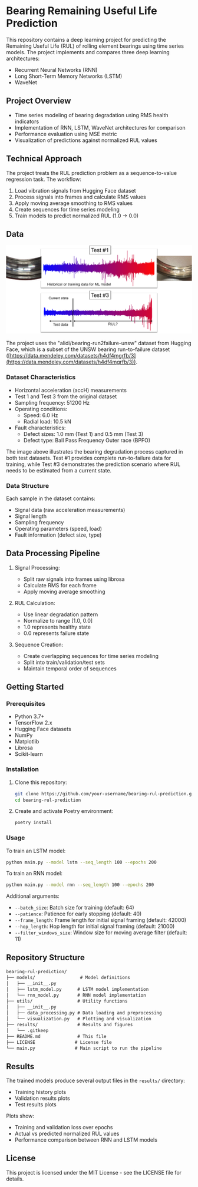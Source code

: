 # Bearing Remaining Useful Life Prediction

This repository contains a deep learning project for predicting the Remaining Useful Life (RUL) of rolling element bearings using time series models. The project implements and compares three deep learning architectures:
- Recurrent Neural Networks (RNN)
- Long Short-Term Memory Networks (LSTM)
- WaveNet

## Project Overview

- Time series modeling of bearing degradation using RMS health indicators
- Implementation of RNN, LSTM, WaveNet architectures for comparison
- Performance evaluation using MSE metric
- Visualization of predictions against normalized RUL values

## Technical Approach

The project treats the RUL prediction problem as a sequence-to-value regression task. The workflow:
1. Load vibration signals from Hugging Face dataset
2. Process signals into frames and calculate RMS values
3. Apply moving average smoothing to RMS values
4. Create sequences for time series modeling
5. Train models to predict normalized RUL (1.0 -> 0.0)


## Data

![Degradation Process](degradation_process.png)

The project uses the "alidi/bearing-run2failure-unsw" dataset from Hugging Face, which is a subset of the UNSW bearing run-to-failure dataset ([https://data.mendeley.com/datasets/h4df4mgrfb/3](https://data.mendeley.com/datasets/h4df4mgrfb/3)).

### Dataset Characteristics
- Horizontal acceleration (accH) measurements
- Test 1 and Test 3 from the original dataset
- Sampling frequency: 51200 Hz
- Operating conditions:
  - Speed: 6.0 Hz
  - Radial load: 10.5 kN
- Fault characteristics:
  - Defect sizes: 1.0 mm (Test 1) and 0.5 mm (Test 3)
  - Defect type: Ball Pass Frequency Outer race (BPFO)

The image above illustrates the bearing degradation process captured in both test datasets. Test #1 provides complete run-to-failure data for training, while Test #3 demonstrates the prediction scenario where RUL needs to be estimated from a current state.

### Data Structure
Each sample in the dataset contains:
- Signal data (raw acceleration measurements)
- Signal length
- Sampling frequency
- Operating parameters (speed, load)
- Fault information (defect size, type)

## Data Processing Pipeline

1. Signal Processing:
   - Split raw signals into frames using librosa
   - Calculate RMS for each frame
   - Apply moving average smoothing

2. RUL Calculation:
   - Use linear degradation pattern
   - Normalize to range [1.0, 0.0]
   - 1.0 represents healthy state
   - 0.0 represents failure state

3. Sequence Creation:
   - Create overlapping sequences for time series modeling
   - Split into train/validation/test sets
   - Maintain temporal order of sequences



## Getting Started

### Prerequisites
- Python 3.7+
- TensorFlow 2.x
- Hugging Face datasets
- NumPy
- Matplotlib
- Librosa
- Scikit-learn

### Installation

1. Clone this repository:
   ```bash
   git clone https://github.com/your-username/bearing-rul-prediction.git
   cd bearing-rul-prediction
   ```

2. Create and activate Poetry environment:
   ```bash
   poetry install
   ```

### Usage

To train an LSTM model:
```bash
python main.py --model lstm --seq_length 100 --epochs 200
```

To train an RNN model:
```bash
python main.py --model rnn --seq_length 100 --epochs 200
```

Additional arguments:
- `--batch_size`: Batch size for training (default: 64)
- `--patience`: Patience for early stopping (default: 40)
- `--frame_length`: Frame length for initial signal framing (default: 42000)
- `--hop_length`: Hop length for initial signal framing (default: 21000)
- `--filter_windows_size`: Window size for moving average filter (default: 11)


## Repository Structure

```
bearing-rul-prediction/
├── models/                 # Model definitions
│   ├── __init__.py
│   ├── lstm_model.py      # LSTM model implementation
│   └── rnn_model.py       # RNN model implementation
├── utils/                 # Utility functions
│   ├── __init__.py
│   ├── data_processing.py # Data loading and preprocessing
│   └── visualization.py   # Plotting and visualization
├── results/               # Results and figures
│   └── .gitkeep
├── README.md              # This file
├── LICENSE               # License file
└── main.py               # Main script to run the pipeline
```

## Results

The trained models produce several output files in the `results/` directory:
- Training history plots
- Validation results plots
- Test results plots

Plots show:
- Training and validation loss over epochs
- Actual vs predicted normalized RUL values
- Performance comparison between RNN and LSTM models

## License

This project is licensed under the MIT License - see the LICENSE file for details.